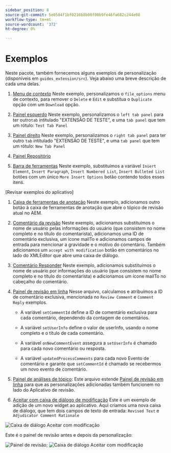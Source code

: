 ```yaml
---
sidebar_position: 8
source-git-commit: 5e0584f1bf0216b8b00f00b9fe46fa682c244e08
workflow-type: tm+mt
source-wordcount: '372'
ht-degree: 0%

---
```



# Exemplos

Neste pacote, também fornecemos alguns exemplos de personalização (disponíveis em `guides_extension/src`). Veja abaixo uma breve descrição de cada uma delas.

1. [Menu de contexto](./../../src/file_options.ts)
Neste exemplo, personalizamos o `file_options` menu de contexto, para remover o `Delete` e `Edit` e substitua o `Duplicate` opção com um `Download` opção.

2. [Painel esquerdo](../../src/left_panel_container.ts)
Neste exemplo, personalizamos o `left tab panel` para ter outro`tab` intitulado &quot;EXTENSÃO DE TESTE&quot;, e uma `tab panel` que tem um rótulo: `Test Tab Panel`

3. [Painel direito](../../src/right_panel_container.ts)
Neste exemplo, personalizamos o `right tab panel` para ter outro `tab` intitulado &quot;EXTENSÃO DE TESTE&quot;, e uma `tab panel` que tem um rótulo: `New Tab Panel`

4. [Painel Repositório](../../src/repository_panel.ts)

5. [Barra de ferramentas](../../src/toolbar.ts)
Neste exemplo, substituímos a variável `Insert Element`, `Insert Paragraph`, `Insert Numbered List`, `Insert Bulleted List` botões com um único `More Insert Options` botão contendo todos esses itens.

[Revisar exemplos do aplicativo]

1. [Caixa de ferramentas de anotação](../../src/review_app_examples/annotation_extension.ts)
Neste exemplo, adicionamos outro botão à caixa de ferramentas de anotação que abre o tópico de revisão atual no AEM.

2. [Comentário da revisão](../../src/review_app_examples/review_comment.ts)
Neste exemplo, adicionamos substituímos o nome de usuário pelas informações do usuário (que consistem no nome completo e no título do comentarista), adicionamos uma ID de comentário exclusiva, um ícone mailTo e adicionamos campos de entrada para mencionar a gravidade e o motivo do comentário.
Também adicionamos um `accept with modification` botão em comentários no lado do XMLEditor que abre uma caixa de diálogo.

3. [Comentário Responder](../../src/review_app_examples/comment_reply.ts)
Neste exemplo, adicionamos substituímos o nome de usuário por informações do usuário (que consistem no nome completo e no título do comentarista) e adicionamos um ícone mailTo no cabeçalho do comentário.

4. [Painel de revisão em linha](../../src/review_app_examples/inline_review_panel.ts)
Nesse arquivo, calculamos e atribuímos a ID de comentário exclusiva, mencionada no `Review Comment` e `Comment Reply` exemplos.
   - A variável `setCommentId` define a ID de comentário exclusiva para cada comentário, dependendo da contagem de comentários.

   - A variável `setUserInfo` define o valor de userInfo, usando o nome completo e o título de cada comentário.

   - A variável `onNewCommentEvent` assegura a `setUserInfo` é chamado para cada novo comentário ou resposta.

   - A variável `updatedProcessComments` para cada novo Evento de comentário e garante que `setCommentId` é chamado se recebermos um novo evento de comentário.

5. [Painel de análises de tópico](../../src/review_app_examples/topic_reviews.ts): Este arquivo estende [Painel de revisão em linha](../../src/review_app_examples/inline_review_panel.ts) para que as personalizações adicionadas também funcionem no lado do Aplicativo de revisão.

6. [Aceitar com caixa de diálogo de modificação](../../src/review_app_examples/accept_with_modification_dialog.ts)
Este é um exemplo de adição de um novo widget ao aplicativo. Aqui criamos uma nova caixa de diálogo, que tem dois campos de texto de entrada: `Revised Text` e `Adjudicator Comment Rationale`

![Caixa de diálogo Aceitar com modificação](./imgs/accept_with_modification_dialogue.png)

Este é o painel de revisão antes e depois da personalização:

![Painel de revisão;](./imgs/review_panel.png)
![Caixa de diálogo Aceitar com modificação](./imgs/customised_review_panel.png)

